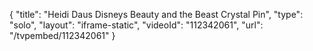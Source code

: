 {
    "title": "Heidi Daus Disneys Beauty and the Beast Crystal Pin",
    "type": "solo",
    "layout": "iframe-static",
    "videoId": "112342061",
    "url": "\/tvpembed\/112342061"
}